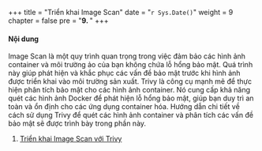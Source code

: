 +++
title = "Triển khai Image Scan"
date = "`r Sys.Date()`" 
weight = 9
chapter = false
pre = "<b>9. </b>"
+++

#### Nội dung

Image Scan là một quy trình quan trọng trong việc đảm bảo các hình ảnh container và môi trường ảo của bạn không chứa lỗ hổng bảo mật. Quá trình này giúp phát hiện và khắc phục các vấn đề bảo mật trước khi hình ảnh được triển khai vào môi trường sản xuất. Trivy là công cụ mạnh mẽ để thực hiện phân tích bảo mật cho các hình ảnh container. Nó cung cấp khả năng quét các hình ảnh Docker để phát hiện lỗ hổng bảo mật, giúp bạn duy trì an toàn và ổn định cho các ứng dụng container hóa. Hướng dẫn chi tiết về cách sử dụng Trivy để quét các hình ảnh container và phân tích các vấn đề bảo mật sẽ được trình bày trong phần này.

1. [Triển khai Image Scan với Trivy](9.1-trivy)
